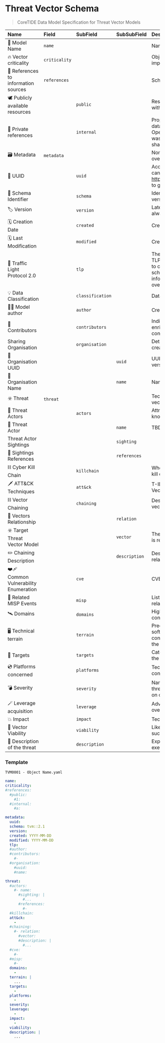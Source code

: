 # Threat Vector Schema 



> CoreTIDE Data Model Specification for  Threat Vector Models

| Name                                  | Field         | SubField         | SubSubField   | Description                                                                                                                                                                                                                  | Type                | Example                                                                |
|:--------------------------------------|:--------------|:-----------------|:--------------|:-----------------------------------------------------------------------------------------------------------------------------------------------------------------------------------------------------------------------------|:--------------------|:-----------------------------------------------------------------------|
| 🎫 Model Name                          | `name`        |                  |               | Name of the detection model                                                                                                                                                                                                  | string              | Placeholder                                                            |
| 🔥 Vector criticality                  | `criticality` |                  |               | Objective calculation from severity, impact and sophistication                                                                                                                                                               | string              | Emergency                                                              |
| 🔗 References to information sources   | `references`  |                  |               | Schema for new references                                                                                                                                                                                                    | ['object', 'array'] |                                                                        |
| 🕊️ Publicly available resources       |               | `public`         |               | Resources freely available on internet with no sharing constraints                                                                                                                                                           | object              |                                                                        |
| 🏦 Private references                  |               | `internal`       |               | Proprietary, sensible and confidential data belonging to the owner of the OpenTide instance where the object was modelled on, and which cannot be shared.                                                                    | object              |                                                                        |
| 🗃️ Metadata                           | `metadata`    |                  |               | Non technical indicators helping with overall data management                                                                                                                                                                | object              |                                                                        |
| 🔑 UUID                                |               | `uuid`           |               | According to UUIDv4 specification. You can use https://www.uuidgenerator.net/version4 to generate UUIDs.                                                                                                                     | string              | 323d548d-17ca-46fa-a7c7-de43302456a1                                   |
| 🧱 Schema Identifier                   |               | `schema`         |               | Identifier of the schema at its current version                                                                                                                                                                              | string              |                                                                        |
| 🏷️ Version                            |               | `version`        |               | Latest revision of the model object, always in integer                                                                                                                                                                       | integer             | 3                                                                      |
| 🗓️ Creation Date                      |               | `created`        |               | Creation date of initial version                                                                                                                                                                                             | string              | 2022-09-12                                                             |
| 🗓️ Last Modification                  |               | `modified`       |               | Creation date of the latest version                                                                                                                                                                                          | string              | 2022-09-13                                                             |
| 🚦 Traffic Light Protocol 2.0          |               | `tlp`            |               | The Traffic Light Protocol - or short: TLP - was designed with the objective to create a favorable classification scheme for sharing sensitive information while keeping the control over its distribution at the same time. | string              | green                                                                  |
| 💡 Data Classification                 |               | `classification` |               | Data Classification Marking                                                                                                                                                                                                  | string              | SECRET UE/EU SECRET                                                    |
| 👩‍💻 Model author                      |               | `author`         |               | Creator of latest version                                                                                                                                                                                                    | string              | amine.besson@ext.ec.europa.eu                                          |
| 👥 Contributors                        |               | `contributors`   |               | Individuals who supported creating, enriching or informing the information contained in the document.                                                                                                                        | array               |                                                                        |
| Sharing Organisation                  |               | `organisation`   |               | Details about the organisation who created and/or maintains the object                                                                                                                                                       | object              |                                                                        |
| 🔑 Organisation UUID                   |               |                  | `uuid`        | UUID of the Sharing Organisation, version 4                                                                                                                                                                                  | string              |                                                                        |
| 🎫 Organisation Name                   |               |                  | `name`        | Name of the Sharing Organisation                                                                                                                                                                                             | string              |                                                                        |
| ☣️ Threat                             | `threat`      |                  |               | Technical details regarding the threat vector                                                                                                                                                                                | object              |                                                                        |
| 🐲 Threat Actors                       |               | `actors`         |               | Attributes related threat activities with a known activity cluster                                                                                                                                                           | array               |                                                                        |
| 🐲 Threat Actor                        |               |                  | `name`        | TBD                                                                                                                                                                                                                          | string              |                                                                        |
| Threat Actor Sightings                |               |                  | `sighting`    |                                                                                                                                                                                                                              | string              |                                                                        |
| 🔗 Sightings References                |               |                  | `references`  |                                                                                                                                                                                                                              | array               |                                                                        |
| ⛓️ Cyber Kill Chain                   |               | `killchain`      |               | Where the vector is positionned in the kill chain of adversarial operations                                                                                                                                                  | ['string', 'array'] | Lateral Movement                                                       |
| 🗡️ ATT&CK Techniques                  |               | `att&ck`         |               | T-ID of the techniques related to the Vector                                                                                                                                                                                 | array               | T1098                                                                  |
| ⛓️ Vector Chaining                    |               | `chaining`       |               | Describe the relation of this threat vector to others                                                                                                                                                                        | array               |                                                                        |
| 🔗 Vectors Relationship                |               |                  | `relation`    |                                                                                                                                                                                                                              | string              |                                                                        |
| ☣️ Target Threat Vector Model         |               |                  | `vector`      | The target of the relationship the chain is representing                                                                                                                                                                     | string              |                                                                        |
| ✏️ Chaining Description               |               |                  | `description` | Describe with sufficient details the relation between                                                                                                                                                                        | string              |                                                                        |
| ❤️‍🩹 Common Vulnerability Enumeration |               | `cve`            |               | CVEs related to the TVM                                                                                                                                                                                                      | array               | CVE-2020-7491                                                          |
| 🌌 Related MISP Events                 |               | `misp`           |               | List of MISP event UUID(s) that are related to this threat vector                                                                                                                                                            | array               | 74c11cb4-b903-4541-aaa2-1db925902fb9                                   |
| 🛰️ Domains                            |               | `domains`        |               | High-level technology domain concerned by the model                                                                                                                                                                          | array               | Public Cloud                                                           |
| 🖥️ Technical terrain                  |               | `terrain`        |               | Precisions on what combination of software, infrastructure or configurations need to present before the threat is realized.                                                                                                  | string              | Adversary must have administrative priviledges over domain controller. |
| 🎯 Targets                             |               | `targets`        |               | Category of devices or services where the attack is executed on, or upon                                                                                                                                                     | array               | Microservices                                                          |
| 💿 Platforms concerned                 |               | `platforms`      |               | Technical platforms that may be concerned by the vector                                                                                                                                                                      | array               | Kubernetes                                                             |
| 💣 Severity                            |               | `severity`       |               | Name of the technical environment the threat is known to have been executed on or upon.                                                                                                                                      | string              | AWS                                                                    |
| 🪄 Leverage acquisition                |               | `leverage`       |               | Adversarial acquisition of capabilities over the target system.                                                                                                                                                              | array               | Spoofing                                                               |
| 💥 Impact                              |               | `impact`         |               | Technical consequences of the vector                                                                                                                                                                                         | array               | IP Loss                                                                |
| 🎲 Vector Viability                    |               | `viability`      |               | Likelyhood of the vector to be successfully exploited                                                                                                                                                                        | string              | Unproven                                                               |
| 🔬 Description of the threat           |               | `description`    |               | Explanation of the threat, and how it is exercised in adversaries operations                                                                                                                                                 | string              | Placeholder                                                            |

### Template

`TVM0001 - Object Name.yaml`

```yaml
name: 
criticality: 
#references:
  #public:
    #1: 
  #internal:
    #a: 

metadata:
  uuid: 
  schema: tvm::2.1
  version: 
  created: YYYY-MM-DD
  modified: YYYY-MM-DD
  tlp: 
  #author: 
  #contributors:
    #-
  #organisation:
    #uuid: 
    #name: 

threat:
  #actors:
    #- name: 
      #sighting: |
        #...
      #references:
        #-
  #killchain: 
  att&ck:
    - 
  #chaining:
    #- relation: 
      #vector: 
      #description: |
        #...
  #cve:
    #-
  #misp:
    #-
  domains:
    - 
  terrain: |
    ...
  targets:
    - 
  platforms:
    - 
  severity: 
  leverage:
    - 
  impact:
    - 
  viability: 
  description: |
    ...
```

